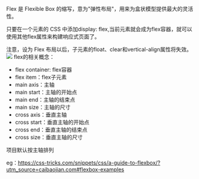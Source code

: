 Flex 是 Flexible Box 的缩写，意为"弹性布局"，用来为盒状模型提供最大的灵活性。

只要在一个元素的 CSS 中添加display: flex,当前元素就会成为flex容器，就可以使用其他flex属性来构建响应式页面了。

注意，设为 Flex 布局以后，子元素的float、clear和vertical-align属性将失效。
![](http://qfbeps0qh.hb-bkt.clouddn.com/go/00-basic-terminology.svg)
flex的相关概念：
* flex container: flex容器
* flex item：flex子元素
* main axis：主轴
* main start：主轴的开始点
* main end：主轴的结束点
* main size：主轴的尺寸
* cross axis：垂直主轴
* cross start：垂直主轴的开始点
* cross end：垂直主轴的结束点
* cross size：垂直主轴的尺寸

项目默认按主轴排列


eg：https://css-tricks.com/snippets/css/a-guide-to-flexbox/?utm_source=caibaojian.com#flexbox-examples
